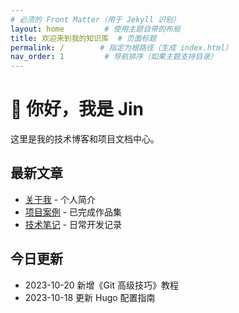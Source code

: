 ```yaml
---
# 必须的 Front Matter（用于 Jekyll 识别）
layout: home         # 使用主题自带的布局
title: 欢迎来到我的知识库  # 页面标题
permalink: /        # 指定为根路径（生成 index.html）
nav_order: 1         # 导航排序（如果主题支持目录）
---
```


# 👋 你好，我是 Jin

这里是我的技术博客和项目文档中心。

## 最新文章
- [关于我](/about) - 个人简介
- [项目案例](/projects) - 已完成作品集
- [技术笔记](/notes) - 日常开发记录

## 今日更新
- 2023-10-20 新增《Git 高级技巧》教程
- 2023-10-18 更新 Hugo 配置指南